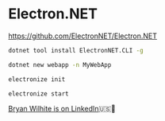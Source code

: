 # Electron.NET

<https://github.com/ElectronNET/Electron.NET>

```bash
dotnet tool install ElectronNET.CLI -g

dotnet new webapp -n MyWebApp
```

```bash
electronize init

electronize start
```

[Bryan Wilhite is on LinkedIn](https://www.linkedin.com/in/wilhite)🇺🇸💼
